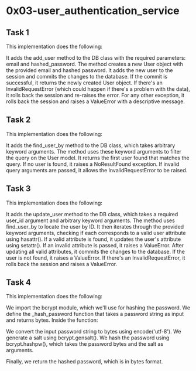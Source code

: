 # 0x03-user_authentication_service

## Task 1

This implementation does the following:

It adds the add_user method to the DB class with the required parameters: email and hashed_password.
The method creates a new User object with the provided email and hashed password.
It adds the new user to the session and commits the changes to the database.
If the commit is successful, it returns the newly created User object.
If there's an InvalidRequestError (which could happen if there's a problem with the data), it rolls back the session and re-raises the error.
For any other exception, it rolls back the session and raises a ValueError with a descriptive message.

## Task 2

This implementation does the following:

It adds the find_user_by method to the DB class, which takes arbitrary keyword arguments.
The method uses these keyword arguments to filter the query on the User model.
It returns the first user found that matches the query.
If no user is found, it raises a NoResultFound exception.
If invalid query arguments are passed, it allows the InvalidRequestError to be raised.

## Task 3

This implementation does the following:

It adds the update_user method to the DB class, which takes a required user_id argument and arbitrary keyword arguments.
The method uses find_user_by to locate the user by ID.
It then iterates through the provided keyword arguments, checking if each corresponds to a valid user attribute using hasattr().
If a valid attribute is found, it updates the user's attribute using setattr().
If an invalid attribute is passed, it raises a ValueError.
After updating all valid attributes, it commits the changes to the database.
If the user is not found, it raises a ValueError.
If there's an InvalidRequestError, it rolls back the session and raises a ValueError.

## Task 4

This implementation does the following:

We import the bcrypt module, which we'll use for hashing the password.
We define the _hash_password function that takes a password string as input and returns bytes.
Inside the function:

We convert the input password string to bytes using encode('utf-8').
We generate a salt using bcrypt.gensalt().
We hash the password using bcrypt.hashpw(), which takes the password bytes and the salt as arguments.

Finally, we return the hashed password, which is in bytes format.
